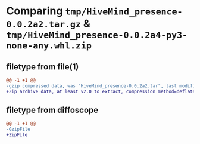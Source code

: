 # Comparing `tmp/HiveMind_presence-0.0.2a2.tar.gz` & `tmp/HiveMind_presence-0.0.2a4-py3-none-any.whl.zip`

## filetype from file(1)

```diff
@@ -1 +1 @@
-gzip compressed data, was "HiveMind_presence-0.0.2a2.tar", last modified: Wed Dec  8 16:34:50 2021, max compression
+Zip archive data, at least v2.0 to extract, compression method=deflate
```

## filetype from diffoscope

```diff
@@ -1 +1 @@
-GzipFile
+ZipFile
```


